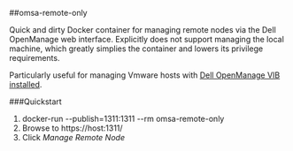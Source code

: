 ##omsa-remote-only

Quick and dirty Docker container for managing remote nodes via the Dell OpenManage web interface. Explicitly does not support managing the local machine, which greatly simplies the container and lowers its privilege requirements.

Particularly useful for managing Vmware hosts with [Dell OpenManage VIB installed](https://www.dell.com/support/article/us/en/04/how10613/how-to-install-openmanage-server-administrator-omsa-on-vmware-to-collect-logs?lang=en "Dell OpenManage VIB installed").

###Quickstart

1. docker-run --publish=1311:1311 --rm omsa-remote-only
1. Browse to https://host:1311/
1. Click _Manage Remote Node_
